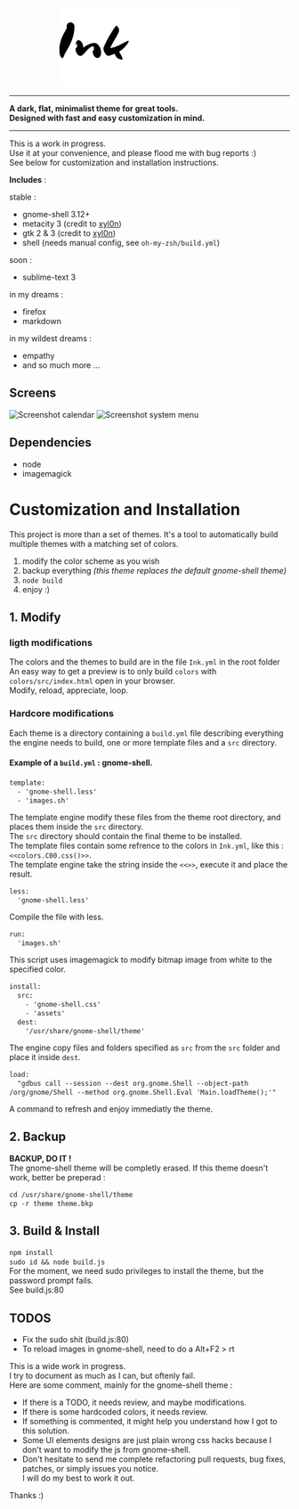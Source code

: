 <!-- ![Ink](logo.png) -->

<div id="container" style="text-align: center">
    <img src="logo.png" alt="Ink"/>
</div>

---

**A dark, flat, minimalist theme for great tools.  
Designed with fast and easy customization in mind.**

---

This is a work in progress.  
Use it at your convenience, and please flood me with bug reports :)  
See below for customization and installation instructions.

**Includes** :

stable :

+ gnome-shell 3.12+
+ metacity 3 (credit to [xyl0n](https://github.com/xyl0n/iris))
+ gtk 2 & 3 (credit to [xyl0n](https://github.com/xyl0n/iris))
+ shell (needs manual config, see `oh-my-zsh/build.yml`)

soon :

+ sublime-text 3

in my dreams :

+ firefox
+ markdown

in my wildest dreams :

+ empathy
+ and so much more ...

## Screens

![Screenshot calendar](https://raw.github.com/etnbrd/Ink/master/screens/screen-calendar.png)
![Screenshot system menu](https://raw.github.com/etnbrd/Ink/master/screens/screen-sys.png)

## Dependencies

+ node
+ imagemagick

# Customization and Installation

This project is more than a set of themes.
It's a tool to automatically build multiple themes with a matching set of colors.

1. modify the color scheme as you wish
2. backup everything *(this theme replaces the default gnome-shell theme)*
3. `node build`
4. enjoy :)

## 1. Modify

### ligth modifications
The colors and the themes to build are in the file `Ink.yml` in the root folder  
An easy way to get a preview is to only build `colors` with `colors/src/index.html` open in your browser.  
Modify, reload, appreciate, loop. 

### Hardcore modifications
Each theme is a directory containing a `build.yml` file describing everything the engine needs to build, one or more template files and a `src` directory.  




#### Example of a `build.yml` : gnome-shell.

```
template:
  - 'gnome-shell.less'
  - 'images.sh'

```
The template engine modify these files from the theme root directory, and places them inside the `src` directory.  
The `src` directory should contain the final theme to be installed.  
The template files contain some refrence to the colors in `Ink.yml`, like this : `<<colors.C00.css()>>`.  
The template engine take the string inside the `<<>>`, execute it and place the result.

```
less:
  'gnome-shell.less'
```
Compile the file with less.

```
run:
  'images.sh'
```
This script uses imagemagick to modify bitmap image from white to the specified color.

```
install:
  src: 
    - 'gnome-shell.css'
    - 'assets'
  dest:
    '/usr/share/gnome-shell/theme'
```
The engine copy files and folders specified as `src` from the `src` folder and place it inside `dest`.

```
load:
  "gdbus call --session --dest org.gnome.Shell --object-path /org/gnome/Shell --method org.gnome.Shell.Eval 'Main.loadTheme();'"
```
A command to refresh and enjoy immediatly the theme.

## 2. Backup

**BACKUP, DO IT !**  
The gnome-shell theme will be completly erased.
If this theme doesn't work, better be preperad :
```
cd /usr/share/gnome-shell/theme
cp -r theme theme.bkp
```

## 3. Build & Install

`npm install`  
`sudo id && node build.js`  
For the moment, we need sudo privileges to install the theme, but the password prompt fails.  
See build.js:80

## TODOS

+ Fix the sudo shit (build.js:80)
+ To reload images in gnome-shell, need to do a Alt+F2 > rt

This is a wide work in progress.  
I try to document as much as I can, but oftenly fail.  
Here are some comment, mainly for the gnome-shell theme :

+ If there is a TODO, it needs review, and maybe modifications.
+ If there is some hardcoded colors, it needs review.
+ If something is commented, it might help you understand how I got to this solution.
+ Some UI elements designs are just plain wrong css hacks because I don't want to modify the js from gnome-shell.
+ Don't hesitate to send me complete refactoring pull requests, bug fixes, patches, or simply issues you notice.  
I will do my best to work it out.

Thanks :)





